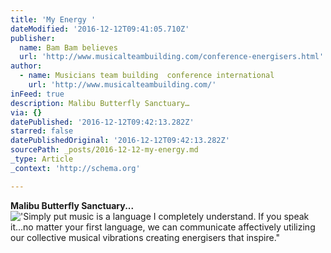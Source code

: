 ```yaml
---
title: 'My Energy '
dateModified: '2016-12-12T09:41:05.710Z'
publisher:
  name: Bam Bam believes
  url: 'http://www.musicalteambuilding.com/conference-energisers.html'
author:
  - name: Musicians team building  conference international
    url: 'http://www.musicalteambuilding.com/'
inFeed: true
description: Malibu Butterfly Sanctuary…
via: {}
datePublished: '2016-12-12T09:42:13.282Z'
starred: false
datePublishedOriginal: '2016-12-12T09:42:13.282Z'
sourcePath: _posts/2016-12-12-my-energy.md
_type: Article
_context: 'http://schema.org'

---
```

**Malibu Butterfly Sanctuary...**
!['Simply put music is a language I completely understand. If you speak it...no matter your first language, we can communicate affectively utilizing our collective musical vibrations creating energisers that inspire." ](https://the-grid-user-content.s3-us-west-2.amazonaws.com/87d30cf6-d701-4f0b-bf0c-8cc973df4c2e.jpg)